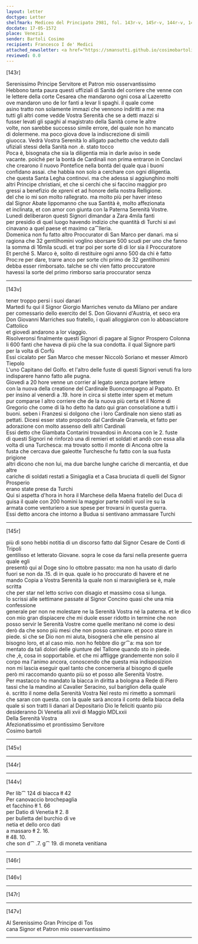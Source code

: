 ```yaml
---
layout: letter
doctype: Letter
shelfmark: Mediceo del Principato 2981, fol. 143r-v, 145r-v, 144r-v, 146r-v, 147r-v
docdate: 17-05-1572
place: Venezia
sender: Bartoli Cosimo
recipient: Francesco I de' Medici
attached_newsletter: <a href="https://smansutti.github.io/cosimobartoli/texts/3081_069/">3081_069</a>
reviewed: 0.0
---
```


[143r]  
  
  
Serenissimo Principe Servitore et Patron mio osservantissimo  
Hebbono tanta paura questi uffiziali di Sanità del corriere che venne con  
le lettere della corte Cesarea che mandarono ogni cosa al Lazeretto  
ove mandaron uno de lor fanti a levar li spaghi. il quale come  
asino tratto non solamente immazi che vennono indiritti a me: ma  
tutti gli altri come vedde Vostra Serenità che se a detti mazzi si  
fusser levati gli spaghi al magistrato della Sanità come le altre  
volte, non sarebbe successo simile errore, del quale non ho mancato  
di dolermene. ma poco giova dove la indiscrezione di simili  
giuocca. Vedrà Vostra Serenità lo alligato pachetto che veduto dalli  
ufiziali stessi della Sanità non .è. stato tocco  
Poca è, bisognata che sia la diligentia mia in darle aviso in sede  
vacante. poiché per la bontà de Cardinali non prima entraron in Conclavi  
che crearono il nuovo Pontefice nella bontà del quale qua i buoni  
confidano assai. che habbia non solo a cerchare con ogni diligentia.  
che questa Santa Legha continovi. ma che adessa si aggiunghino molti  
altri Principe christiani, et che si cerchi che si faccino maggior pro  
gressi a benefizio de xpreni et ad honore della nostra Relligione.  
del che io mi son molto rallegrato. ma molto più per haver inteso  
dal Signor Abate lippomanno che sua Santità è, molto affezionata  
et inclinata, et con amor con giunta con la Paterna Serenità Vostre.  
Lunedi deliberaron questi Signori dimandar a Zara 4mila fanti  
per presidio di quel luogo havendo indizio che quantità di Turchi si avi  
cinavano a quel paese et maximo ca⁀lleria.  
Domenica non fu fatto altro Proccurator di San Marco per danari. ma si  
ragiona che 32 gentilhomini voglino sborsare 500 scudi per uno che fanno  
la somma di 16mila scudi. et trar poi per sorte di di lor sia il Proccuratore  
Et perché S. Marco è, solito di restituire ogni anno 500 da chi è fatto  
Proc:re per dare, trarre anco per sorte chi primo de 32 gentilhomini  
debba esser rimborsato. talche se chi vien fatto proccuratore  
havessi la sorte del primo rimborso saria proccurator senza  
  
---  

[143v]  
  
  
tener troppo persi i suoi danari  
Martedi fu qui il Signor Giorgio Marriches venuto da Milano per andare  
per comessario dello exercito del S. Don Giovanni d'Austria, et seco era  
Don Giovanni Marriches suo fratello, i quali alloggiaron con lo abbasciatore Cattolico  
et giovedi andarono a lor viaggio.  
Risolveronsi finalmente questi Signori di pagare al Signor Prospero Colonna  
li 600 fanti che haveva di più che la sua condotta. il qual Signore partì  
per la volta di Corfù  
Essi cicalato per San Marco che messer Niccolò Soriano et messer Almorò Tiepolo  
L'uno Capitano del Golfo. et l'altro delle fuste di questi Signori venuti fra loro  
indisparere hanno fatto alle pugna.  
Giovedì a 20 hore venne un corrier al legato senza portare lettere  
con la nuova della creatione del Cardinale Buoncompagno al Papato. Et  
per insino al venerdì a .19. hore in circa si stette inter spem et metum  
pur comparse l altro corriere che de la nuova più certa et il Nome di  
Gregorio che come di là ho detto ha dato qui gran consolatione a tutti i  
buoni. seben i Franzesi si dolgono che i loro Cardinale non sieno stati as  
pettati. Dicesi esser stato proposto dal Cardinale Granvela, et fatto per  
adorazione con molto assenso delli altri Cardinali  
Essi detto che Giambata Contarini trovandosi in Ancona con le 2. fuste  
di questi Signori né rinforzò una di remieri et soldati et andò con essa alla  
volta di una Turchesca: ma trovato sotto il monte di Ancona oltre la  
fusta che cercava due galeotte Turchesche fu fatto con la sua fusta prigione  
altri dicono che non lui, ma due barche lunghe cariche di mercantia, et due altre  
cariche di soldati restati a Sinigaglia et a Casa bruciata di quelli del Signor Prosperio  
erano state prese da Turchi  
Qui si aspetta d'hora in hora il Marchese della Maena fratello del Duca di  
guisa il quale con 200 homini la maggior parte nobili vuol ire su la  
armata come venturiero a sue spese per trovarsi in questa guerra.  
Essi detto ancora che intorno a Budua si sentivano ammassare Turchi  
  
---  

[145r]  
  
  
più dì sono hebbi notitia di un discorso fatto dal Signor Cesare de Conti di Tripoli  
gentilisso et letterato Giovane. sopra le cose da farsi nella presente guerra quale egli  
presentò qui al Doge sino lo ottobre passato: ma non ha usato di darlo  
fuori se non da .15. dì in qua. quale io ho proccurato di havere et ne  
mando Copia a Vostra Serenità la quale non si maraviglierà se è, male scritta  
che per star nel letto scrivo con disagio et massimo cosa si lunga.  
Io scrissi alle settimane passate al Signor Concino quasi che una mia confessione  
generale per non ne molestare ne la Serenità Vostra né la paterna. et le dico  
con mio gran dispiacere che mi duole esser ridotto in termine che non  
posso servir le Serenità Vostre come quelle meritano né come io desi  
derò da che sono più mesi che non posso caminare. et poco stare in  
piede. sì che se Dio non mi aiuta, bisognerà che elle pensino al  
bisogno loro, et al caso mio. non ho febbre dio gr⁀a: ma son tor  
mentato da tali dolori delle giunture del Tallone quando sto in piede.  
che ,è, cosa in sopportabile. et che mi affligge grandemente non solo il  
corpo ma l'animo ancora, conoscendo che questa mia indisposizion  
non mi lascia eseguir quel tanto che concerneria al bisogno di quelle  
però mi raccomando quanto più so et posso alle Serenità Vostre.  
Per mastacco ho mandato la biacca in diritta a bologna a Rede di Piero  
tassi che la mandino al Cavalier Seracino, sul bariglion della quale  
è. scritto il nome della Serenità Vostra Nel resto mi rimetto a sommarii  
che saran con questa. con la quale sarà ancora il conto della biacca della  
quale si son tratti li danari al Depositario Dio le feliciti quanto più  
desideranno Di Venetia alli xvii di Maggio MDLxxii  
Della Serenità Vostra  
Afezionatissimo et prontissimo Servitore  
Cosimo bartoli  
  
---  

[145v]  
  
  
  
---  

[144r]  
  
  
  
---  

[144v]  
  
  
Per lib⁀ 124 di biacca łł 42  
Per canovaccio brochepaglia  
et facchino łł 1. 66  
per Datio di Venetia łł 2. 8  
per bulletta del burchio di ve  
netia et dello orco dati  
a massaro łł 2. 16.  
łł 48. 10.  
che son d⁀ .7. g⁀ 19. di moneta venitiana  
  
---  

[146r]  
  
  
  
---  

[146v]  
  
  
  
---  

[147r]  
  
  
  
---  

[147v]  
  
  
Al Serenissimo Gran Principe di Tos  
cana Signor et Patron mio osservantissimo  
  
---  

